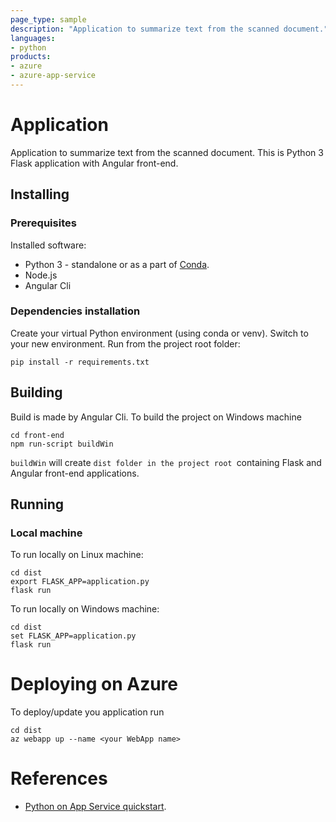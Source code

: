 ```yaml
---
page_type: sample
description: "Application to summarize text from the scanned document."
languages:
- python
products:
- azure
- azure-app-service
---
```


# Application

Application to summarize text from the scanned document.
This is Python 3 Flask application with Angular front-end.

## Installing
### Prerequisites

Installed software:
* Python 3 - standalone or as a part of [Conda](https://www.anaconda.com/products/individual).
* Node.js
* Angular Cli

### Dependencies installation

Create your virtual Python environment (using conda or venv). Switch to your new environment.
Run from the project root folder:
```
pip install -r requirements.txt
```

## Building

Build is made by Angular Cli.
To build the project on Windows machine

```
cd front-end
npm run-script buildWin
```

`buildWin` will create `dist folder in the project root `containing Flask and Angular front-end applications.

## Running
### Local machine

To run locally on Linux machine:
```
cd dist
export FLASK_APP=application.py
flask run
```

To run locally on Windows machine:
```
cd dist
set FLASK_APP=application.py
flask run
```

# Deploying on Azure
To deploy/update you application run
```
cd dist
az webapp up --name <your WebApp name>
```

# References

* [Python on App Service quickstart](https://docs.microsoft.com/azure/app-service/containers/quickstart-python).


